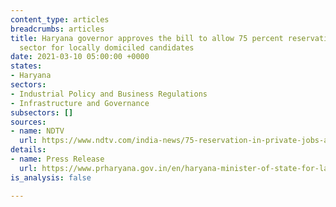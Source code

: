 ```yaml
---
content_type: articles
breadcrumbs: articles
title: Haryana governor approves the bill to allow 75 percent reservation in the private
  sector for locally domiciled candidates
date: 2021-03-10 05:00:00 +0000
states:
- Haryana
sectors:
- Industrial Policy and Business Regulations
- Infrastructure and Governance
subsectors: []
sources:
- name: NDTV
  url: https://www.ndtv.com/india-news/75-reservation-in-private-jobs-approved-by-haryana-governor-dushyant-chautala-2382027
details:
- name: Press Release
  url: https://www.prharyana.gov.in/en/haryana-minister-of-state-for-labour-and-employment-sh-anoop-dhanak-said-the-state-has-given-a
is_analysis: false

---
```

